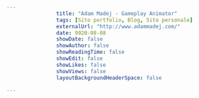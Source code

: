 ---
                title: "Adam Madej - Gameplay Animator"
                tags: [Sito portfolio, Blog, Sito personale]
                externalUrl: "http://www.adammadej.com/"
                date: 9920-08-08
                showDate: false
                showAuthor: false
                showReadingTime: false
                showEdit: false
                showLikes: false
                showViews: false
                layoutBackgroundHeaderSpace: false
                ---

